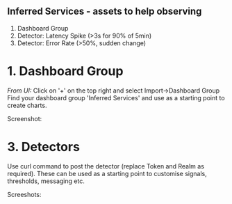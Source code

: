 ## Inferred Services - assets to help observing

1. Dashboard Group 
2. Detector: Latency Spike (>3s for 90% of 5min)
3. Detector: Error Rate (>50%, sudden change)

# 1. Dashboard Group

*From UI:*
Click on '+' on the top right and select Import->Dashboard Group
Find your dashboard group 'Inferred Services' and use as a starting point to create charts.

Screenshot:

# 3. Detectors

Use curl command to post the detector (replace Token and Realm as required).
These can be used as a starting point to customise signals, thresholds, messaging etc.

Screeshots:

